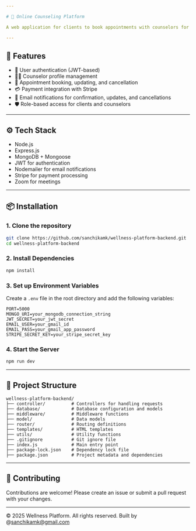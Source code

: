 ```yaml
---

# 🧠 Online Counseling Platform

A web application for clients to book appointments with counselors for mental health, career, or relationship support. Built using the **MERN stack** with Stripe integration for payments and email notifications for scheduling updates.

---
```


## 🚀 Features

- 👤 User authentication (JWT-based)
- 🧑‍⚕️ Counselor profile management
- 📅 Appointment booking, updating, and cancellation
- 💳 Payment integration with Stripe
- 📧 Email notifications for confirmation, updates, and cancellations
- 🛡️ Role-based access for clients and counselors

---

## ⚙️ Tech Stack

- Node.js
- Express.js
- MongoDB + Mongoose
- JWT for authentication
- Nodemailer for email notifications
- Stripe for payment processing
- Zoom for meetings

---

## 📦 Installation

### 1. Clone the repository

```bash
git clone https://github.com/sanchikamk/wellness-platform-backend.git
cd wellness-platform-backend
```

### 2. Install Dependencies

```bash
npm install
```

### 3. Set up Environment Variables

Create a `.env` file in the root directory and add the following variables:

```env
PORT=5000
MONGO_URI=your_mongodb_connection_string
JWT_SECRET=your_jwt_secret
EMAIL_USER=your_gmail_id
EMAIL_PASS=your_gmail_app_password
STRIPE_SECRET_KEY=your_stripe_secret_key
```

### 4. Start the Server

```bash
npm run dev
```

---

## 📁 Project Structure

```
wellness-platform-backend/
├── controller/          # Controllers for handling requests
├── database/            # Database configuration and models
├── middleware/          # Middleware functions
├── model/               # Data models
├── router/              # Routing definitions
├── templates/           # HTML templates
├── utils/               # Utility functions
├── .gitignore           # Git ignore file
├── index.js             # Main entry point
├── package-lock.json    # Dependency lock file
├── package.json         # Project metadata and dependencies
```

---

## 🤝 Contributing

Contributions are welcome! Please create an issue or submit a pull request with your changes.

---

© 2025 Wellness Platform. All rights reserved.
Built by @sanchikamk@gmail.com

